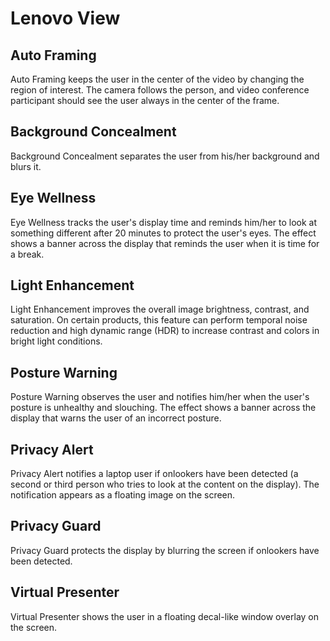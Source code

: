 # Lenovo View

## Auto Framing
Auto Framing keeps the user in the center of the video by changing the region of interest. The camera follows the person, and video conference participant should see the user always in the center of the frame.

## Background Concealment
Background Concealment separates the user from his/her background and blurs it.

## Eye Wellness
Eye Wellness tracks the user's display time and reminds him/her to look at something different after 20 minutes to protect the user's eyes. The effect shows a banner across the display that reminds the user when it is time for a break.

## Light Enhancement
Light Enhancement improves the overall image brightness, contrast, and saturation. On certain products, this feature can perform temporal noise reduction and high dynamic range (HDR) to increase contrast and colors in bright light conditions.

## Posture Warning
Posture Warning observes the user and notifies him/her when the user's posture is unhealthy and slouching. The effect shows a banner across the display that warns the user of an incorrect posture.

## Privacy Alert
Privacy Alert notifies a laptop user if onlookers have been detected (a second or third person who tries to look at the content on the display). The notification appears as a floating image on the screen.

## Privacy Guard
Privacy Guard protects the display by blurring the screen if onlookers have been detected.

## Virtual Presenter
Virtual Presenter shows the user in a floating decal-like window overlay on the screen.